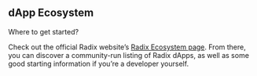 ## dApp Ecosystem

Where to get started?

Check out the official Radix website’s [Radix Ecosystem page](https://www.radixdlt.com/ecosystem). From there, you can discover a community-run listing of Radix dApps, as well as some good starting information if you’re a developer yourself.
